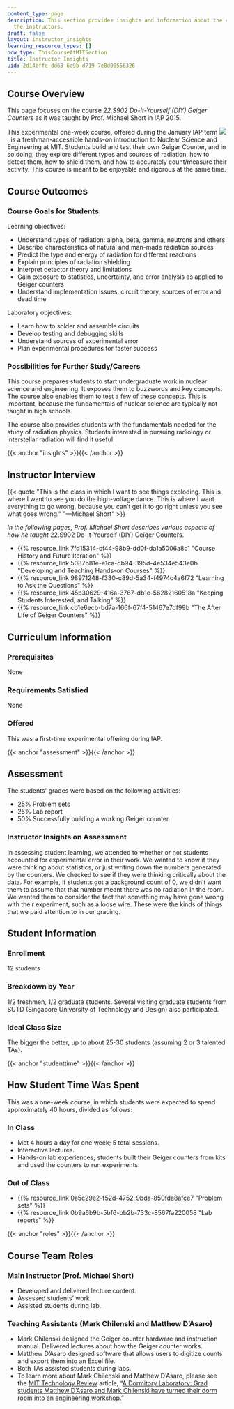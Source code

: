```yaml
---
content_type: page
description: This section provides insights and information about the course from
  the instructors.
draft: false
layout: instructor_insights
learning_resource_types: []
ocw_type: ThisCourseAtMITSection
title: Instructor Insights
uid: 2d14bffe-dd63-6c9b-d719-7e8d00556326
---
```

## Course Overview

This page focuses on the course _22.S902 Do-It-Yourself (DIY) Geiger Counters_ as it was taught by Prof. Michael Short in IAP 2015.

This experimental one-week course, offered during the January IAP term ![](/images/educator/icon-question-iap.png), is a freshman-accessible hands-on introduction to Nuclear Science and Engineering at MIT. Students build and test their own Geiger Counter, and in so doing, they explore different types and sources of radiation, how to detect them, how to shield them, and how to accurately count/measure their activity. This course is meant to be enjoyable and rigorous at the same time.

## Course Outcomes

### Course Goals for Students

Learning objectives:

- Understand types of radiation: alpha, beta, gamma, neutrons and others
- Describe characteristics of natural and man-made radiation sources
- Predict the type and energy of radiation for different reactions
- Explain principles of radiation shielding
- Interpret detector theory and limitations
- Gain exposure to statistics, uncertainty, and error analysis as applied to Geiger counters
- Understand implementation issues: circuit theory, sources of error and dead time

Laboratory objectives:

- Learn how to solder and assemble circuits
- Develop testing and debugging skills
- Understand sources of experimental error
- Plan experimental procedures for faster success

### Possibilities for Further Study/Careers

This course prepares students to start undergraduate work in nuclear science and engineering. It exposes them to buzzwords and key concepts. The course also enables them to test a few of these concepts. This is important, because the fundamentals of nuclear science are typically not taught in high schools. 

The course also provides students with the fundamentals needed for the study of radiation physics. Students interested in pursuing radiology or interstellar radiation will find it useful. 

{{< anchor "insights" >}}{{< /anchor >}}

## Instructor Interview

{{< quote "This is the class in which I want to see things exploding. This is where I want to see you do the high-voltage dance. This is where I want everything to go wrong, because you can’t get it to go right unless you see what goes wrong." "—Michael Short" >}}

_In the following pages, Prof. Michael Short describes various aspects of how he taught_ 22.S902 Do-It-Yourself (DIY) Geiger Counters.

- {{% resource_link 7fd15314-cf44-98b9-dd0f-da1a5006a8c1 "Course History and Future Iteration" %}}
- {{% resource_link 5087b81e-e1ca-db94-395d-4e534e543e0b "Developing and Teaching Hands-on Courses" %}}
- {{% resource_link 98971248-f330-c89d-5a34-f4974c4a6f72 "Learning to Ask the Questions" %}}
- {{% resource_link 45b30629-416a-3767-db1e-56282160518a "Keeping Students Interested, and Talking" %}}
- {{% resource_link cb1e6ecb-bd7a-166f-67f4-51467e7df99b "The After Life of Geiger Counters" %}}

## Curriculum Information

### Prerequisites

None

### Requirements Satisfied

None

### Offered

This was a first-time experimental offering during IAP.

{{< anchor "assessment" >}}{{< /anchor >}}

## Assessment

The students' grades were based on the following activities:

- 25% Problem sets
- 25% Lab report
- 50% Successfully building a working Geiger counter

### Instructor Insights on Assessment

In assessing student learning, we attended to whether or not students accounted for experimental error in their work. We wanted to know if they were thinking about statistics, or just writing down the numbers generated by the counters. We checked to see if they were thinking critically about the data. For example, if students got a background count of 0, we didn’t want them to assume that that number meant there was no radiation in the room. We wanted them to consider the fact that something may have gone wrong with their experiment, such as a loose wire. These were the kinds of things that we paid attention to in our grading.

## Student Information

### Enrollment

12 students

### Breakdown by Year

1/2 freshmen, 1/2 graduate students. Several visiting graduate students from SUTD (Singapore University of Technology and Design) also participated.

### Ideal Class Size

The bigger the better, up to about 25-30 students (assuming 2 or 3 talented TAs).

{{< anchor "studenttime" >}}{{< /anchor >}}

## How Student Time Was Spent

This was a one-week course, in which students were expected to spend approximately 40 hours, divided as follows:

### In Class

- Met 4 hours a day for one week; 5 total sessions.
- Interactive lectures.
- Hands-on lab experiences; students built their Geiger counters from kits and used the counters to run experiments.

### Out of Class

- {{% resource_link 0a5c29e2-f52d-4752-9bda-850fda8afce7 "Problem sets" %}}
- {{% resource_link 0b9a6b9b-5bf6-bb2b-733c-8567fa220058 "Lab reports" %}}

{{< anchor "roles" >}}{{< /anchor >}}

## Course Team Roles

### Main Instructor (Prof. Michael Short)

- Developed and delivered lecture content.
- Assessed students’ work.
- Assisted students during lab.

### Teaching Assistants (Mark Chilenski and Matthew D’Asaro)

- Mark Chilenski designed the Geiger counter hardware and instruction manual. Delivered lectures about how the Geiger counter works.
- Matthew D’Asaro designed software that allows users to digitize counts and export them into an Excel file.
- Both TAs assisted students during labs.
- To learn more about Mark Chilenski and Matthew D’Asaro, please see the [MIT Technology Review](http://www.technologyreview.com/) article, “[A Dormitory Laboratory: Grad students Matthew D’Asaro and Mark Chilenski have turned their dorm room into an engineering workshop](https://www.technologyreview.com/2015/02/18/11760/a-dormitory-laboratory/).”